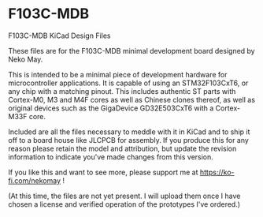 # F103C-MDB
F103C-MDB KiCad Design Files

These files are for the F103C-MDB minimal development board designed by Neko May.

This is intended to be a minimal piece of development hardware for microcontroller applications. It is capable of using an STM32F103CxT6, or any chip with a matching pinout. This includes authentic ST parts with Cortex-M0, M3 and M4F cores as well as Chinese clones thereof, as well as original devices such as the GigaDevice GD32E503CxT6 with a Cortex-M33F core.

Included are all the files necessary to meddle with it in KiCad and to ship it off to a board house like JLCPCB for assembly. If you produce this for any reason please retain the model and attribution, but update the revision information to indicate you've made changes from this version.

If you like this and want to see more, please support me at https://ko-fi.com/nekomay !

(At this time, the files are not yet present. I will upload them once I have chosen a license and verified operation of the prototypes I've ordered.)
